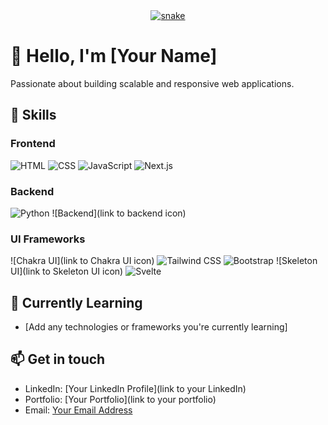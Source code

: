 <div align="center">
  <a href="https://github.com/Inferno-Dev-69">
  <img  src="https://github.com/Inferno-Dev-69/Inferno-Dev-69/blob/main/grid-snake.svg"
       alt="snake" /></a>
</div>

# 👋 Hello, I'm [Your Name]

Passionate about building scalable and responsive web applications.

## 🚀 Skills

### Frontend

![HTML](https://img.icons8.com/color/96/000000/html-5--v1.png) ![CSS](https://img.icons8.com/color/96/000000/css3.png) ![JavaScript](https://img.icons8.com/color/96/000000/javascript.png) ![Next.js](https://img.icons8.com/color/96/000000/next-js.png)

### Backend

![Python](https://img.icons8.com/color/96/000000/python.png) ![Backend](link to backend icon)

### UI Frameworks

![Chakra UI](link to Chakra UI icon) ![Tailwind CSS](https://img.icons8.com/color/96/000000/tailwindcss.png) ![Bootstrap](https://img.icons8.com/color/96/000000/bootstrap.png) ![Skeleton UI](link to Skeleton UI icon) ![Svelte](https://img.icons8.com/color/96/000000/svelte-logo.png)

## 🌱 Currently Learning

- [Add any technologies or frameworks you're currently learning]

## 📫 Get in touch

- LinkedIn: [Your LinkedIn Profile](link to your LinkedIn)
- Portfolio: [Your Portfolio](link to your portfolio)
- Email: [Your Email Address](mailto:your.email@example.com)
